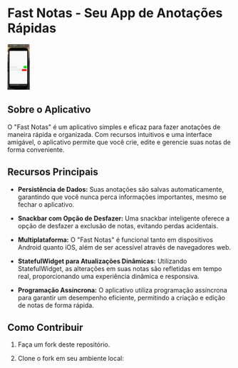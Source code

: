 # Fast Notas - Seu App de Anotações Rápidas

<div style="max-width: 10%;">
  <img src="listday/assets/day.gif" style="max-width: 100%;" />
</div>

  

## Sobre o Aplicativo

O "Fast Notas" é um aplicativo simples e eficaz para fazer anotações de maneira rápida e organizada. Com recursos intuitivos e uma interface amigável, o aplicativo permite que você crie, edite e gerencie suas notas de forma conveniente.

## Recursos Principais

- **Persistência de Dados:** Suas anotações são salvas automaticamente, garantindo que você nunca perca informações importantes, mesmo se fechar o aplicativo.

- **Snackbar com Opção de Desfazer:** Uma snackbar inteligente oferece a opção de desfazer a exclusão de notas, evitando perdas acidentais.

- **Multiplataforma:** O "Fast Notas" é funcional tanto em dispositivos Android quanto iOS, além de ser acessível através de navegadores web.

- **StatefulWidget para Atualizações Dinâmicas:** Utilizando StatefulWidget, as alterações em suas notas são refletidas em tempo real, proporcionando uma experiência dinâmica e responsiva.

- **Programação Assíncrona:** O aplicativo utiliza programação assíncrona para garantir um desempenho eficiente, permitindo a criação e edição de notas de forma rápida.

## Como Contribuir

1. Faça um fork deste repositório.

2. Clone o fork em seu ambiente local:
